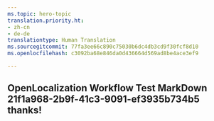 ```yaml
---
ms.topic: hero-topic
translation.priority.ht:
- zh-cn
- de-de
translationtype: Human Translation
ms.sourcegitcommit: 77fa3ee66c890c75030b6dc4db3cd9f30fcf8d10
ms.openlocfilehash: c3092ba68e846da0d436664d569ad8be4ace3ef9

---
```

## OpenLocalization Workflow Test MarkDown 21f1a968-2b9f-41c3-9091-ef3935b734b5 thanks!



<!--HONumber=Jul16_HO5-->


